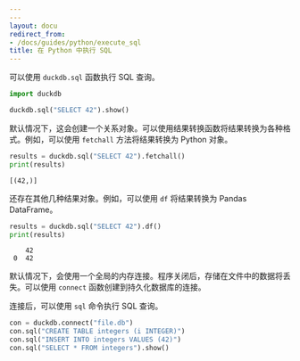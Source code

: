 ```yaml
---
---
layout: docu
redirect_from:
- /docs/guides/python/execute_sql
title: 在 Python 中执行 SQL
---
```


可以使用 `duckdb.sql` 函数执行 SQL 查询。

```python
import duckdb

duckdb.sql("SELECT 42").show()
```

默认情况下，这会创建一个关系对象。可以使用结果转换函数将结果转换为各种格式。例如，可以使用 `fetchall` 方法将结果转换为 Python 对象。

```python
results = duckdb.sql("SELECT 42").fetchall()
print(results)
```

```text
[(42,)]
```

还存在其他几种结果对象。例如，可以使用 `df` 将结果转换为 Pandas DataFrame。

```python
results = duckdb.sql("SELECT 42").df()
print(results)
```

```text
    42
 0  42
```

默认情况下，会使用一个全局的内存连接。程序关闭后，存储在文件中的数据将丢失。可以使用 `connect` 函数创建到持久化数据库的连接。

连接后，可以使用 `sql` 命令执行 SQL 查询。

```python
con = duckdb.connect("file.db")
con.sql("CREATE TABLE integers (i INTEGER)")
con.sql("INSERT INTO integers VALUES (42)")
con.sql("SELECT * FROM integers").show()
```
